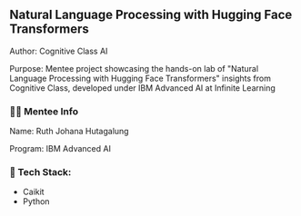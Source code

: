 ## Natural Language Processing with Hugging Face Transformers
Author: Cognitive Class AI

Purpose: Mentee project showcasing the hands-on lab of "Natural Language Processing with Hugging Face Transformers" insights from Cognitive Class, developed under IBM Advanced AI at Infinite Learning
### :mage_woman: Mentee Info
Name: Ruth Johana Hutagalung

Program: IBM Advanced AI
### :robot: Tech Stack:
- Caikit
- Python
